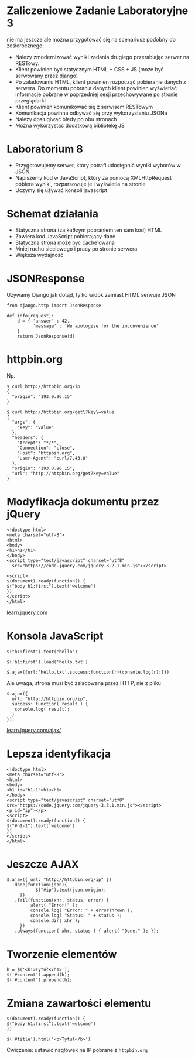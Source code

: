 # Zaliczeniowe Zadanie Laboratoryjne 3

nie ma jeszcze ale można przygotować się na scenariusz podobny do zesłorocznego:

* Należy zmodernizować wyniki zadania drugiego przerabiając serwer na RESTowy.
* Klient powinien być statycznym HTML + CSS + JS (może być serwowany przez django)
* Po załadowaniu HTML, klient powinien rozpocząć pobieranie danych z serwera. Do momentu pobrania danych klient powinien wyświetlać informacje pobrane w poprzedniej sesji przechowywane po stronie przeglądarki
* Klient powinien komunikować się z serwisem RESTowym
* Komunikacja powinna odbywać się przy wykorzystaniu JSONa
* Należy obsługiwać błędy po obu stronach
* Można wykorzystać dodatkową bibliotekę JS



# Laboratorium 8

* Przygotowujemy serwer, który potrafi udostępnić wyniki wyborów w JSON
* Napiszemy kod w JavaScript, który za pomocą XMLHttpRequest pobiera wyniki, rozparsowuje je i wyświetla na stronie
* Uczymy się używać konsoli javascript

# Schemat działania

* Statyczna strona (za ka∂zym pobraniem ten sam kod) HTML
* Zawiera kod JavaScript pobierający dane
* Statyczna strona może być cache'owana
* Mniej ruchu sieciowego i pracy po stronie serwera
* Większa wydajność

# JSONResponse

Używamy Django jak dotąd, tylko widok zamiast HTML serwuje JSON


```
from django.http import JsonResponse

def info(request):
    d = { 'answer' : 42,
      	  'message' : 'We apologise for the inconvenience'
	}
    return JsonResponse(d)
```

# httpbin.org

Np.

```
$ curl http://httpbin.org/ip
{
  "origin": "193.0.96.15"
}
```

```
$ curl http://httpbin.org/get\?key\=value 
{
  "args": {
    "key": "value"
  }, 
  "headers": {
    "Accept": "*/*", 
    "Connection": "close", 
    "Host": "httpbin.org", 
    "User-Agent": "curl/7.43.0"
  }, 
  "origin": "193.0.96.15", 
  "url": "http://httpbin.org/get?key=value"
}

```

# Modyfikacja dokumentu przez jQuery

```
<!doctype html>
<meta charset="utf-8">
<html>
<body>
<h1>h1</h1>
</body>
<script type="text/javascript" charset="utf8"
  src="https://code.jquery.com/jquery-3.2.1.min.js"></script>

<script>
$(document).ready(function() {
$("body h1:first").text('welcome')
})
</script>
</html>
``` 

[learn.jquery.com](https://learn.jquery.com/)


# Konsola JavaScript

```
$("h1:first").text("hello")
```

```
$('h1:first').load('hello.txt')
```

```
$.ajax({url:'hello.txt',success:function(r){console.log(r);}})
```

Ale uwaga, strona musi być załadowana przez HTTP, nie z pliku

```
$.ajax({
  url: "http://httpbin.org/ip",
  success: function( result ) {
   console.log( result);
  }
});
```

[learn.jquery.com/ajax/](https://learn.jquery.com/ajax/)

# Lepsza identyfikacja

```
<!doctype html>
<meta charset="utf-8">
<html>
<body>
<h1 id="h1-1">h1</h1>
</body>
<script type="text/javascript" charset="utf8"
src="https://code.jquery.com/jquery-3.3.1.min.js"></script>
<p id="ip"></p>
<script>
$(document).ready(function() {
$("#h1-1").text('welcome')
})
</script>
</html>
```

# Jeszcze AJAX
```
$.ajax({ url: "http://httpbin.org/ip" })
  .done(function(json){ 
           $("#ip").text(json.origin);
	 })
   .fail(function(xhr, status, error) {
	     alert( "Error!" );
	     console.log( "Error: " + errorThrown );
	     console.log( "Status: " + status );
	     console.dir( xhr );
  	 })
   .always(function( xhr, status ) { alert( "Done." ); });
```

# Tworzenie elementów

```
h = $('<h1>Tytuł</h1>');
$('#content').append(h);
$('#content').prepend(h);
```

# Zmiana zawartości elementu

```
$(document).ready(function() {
$("body h1:first").text('welcome')
})
```


```
$('#title').html('<b>Tytuł</b>')
```

Ćwiczenie: ustawić nagłówek na IP pobrane z `httpbin.org`

